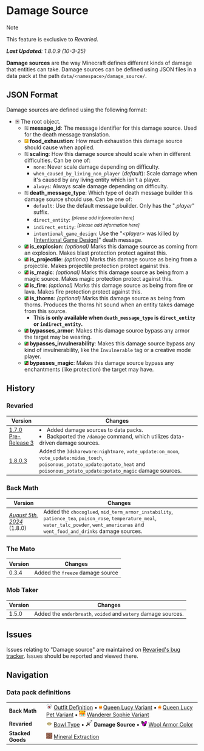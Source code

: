 # Damage Source
> [!NOTE]
> This feature is exclusive to *Revaried*.
>
> ***Last Updated**: 1.8.0.9 (10-3-25)*

**Damage sources** are the way Minecraft defines different kinds of damage that entities can take. Damage sources can be defined using JSON files in a data pack at the path `data/<namespace>/damage_source/`.

## JSON Format
Damage sources are defined using the following format:

- <img src=Tags/compound_tag.png> The root object.
  - <img src=Tags/string_tag.png> **message_id**: The message identifier for this damage source. Used for the death message translation.
  - <img src=Tags/float_tag.png> **food_exhaustion**: How much exhaustion this damage source should cause when applied.
  - <img src=Tags/string_tag.png> **scaling**: How this damage source should scale when in different difficulties. Can be one of:
    - `none`: Never scale damage depending on difficulty.
    - `when_caused_by_living_non_player` (*default*): Scale damage when it's caused by any living entity which isn't a player.
    - `always`: Always scale damage depending on difficulty.
  - <img src=Tags/string_tag.png> **death_message_type**: Which type of death message builder this damage source should use. Can be one of:
    - `default`: Use the default message builder. Only has the "*.player*" suffix.
    - `direct_entity`: <sup>*[please add information here]*</sup>
    - `indirect_entity`: <sup>*[please add information here]*</sup>
    - `intentional_game_design`: Use the "*\<player>* was killed by [[Intentional Game Design](https://bugs.mojang.com/browse/MCPE-28723)]" death message.
  - <img src=Tags/boolean_tag.png> **is_explosion**: *(optional)* Marks this damage source as coming from an explosion. Makes blast protection protect against this.
  - <img src=Tags/boolean_tag.png> **is_projectile**: *(optional)* Marks this damage source as being from a projectile. Makes projectile protection protect against this.
  - <img src=Tags/boolean_tag.png> **is_magic**: *(optional)* Marks this damage source as being from a magic source. Makes magic protection protect against this.
  - <img src=Tags/boolean_tag.png> **is_fire**: *(optional)* Marks this damage source as being from fire or lava. Makes fire protection protect against this.
  - <img src=Tags/boolean_tag.png> **is_thorns**: *(optional)* Marks this damage source as being from thorns. Produces the thorns hit sound when an entity takes damage from this source.
    - **This is only available when `death_message_type` is `direct_entity` or `indirect_entity`.** 
  - <img src=Tags/boolean_tag.png> **bypasses_armor**: Makes this damage source bypass any armor the target may be wearing.
  - <img src=Tags/boolean_tag.png> **bypasses_invulnerability**: Makes this damage source bypass any kind of invulnerability, like the `Invulnerable` tag or a creative mode player.
  - <img src=Tags/boolean_tag.png> **bypasses_magic**: Makes this damage source bypass any enchantments (like protection) the target may have.

## History
### Revaried
| Version | Changes |
|---------|---------|
| [1.7.0 Pre-Release 3](/Revaried/Changelogs/1.16.5%20-%201.7.0%20Pre-Release%203/Changelog%201.7.0%20Pre-Release%203.md) | <li> Added damage sources to data packs. </li> <li> Backported the `/damage` command, which utilizes data-driven damage sources. </li> |
| [1.8.0.3](/Revaried/Changelogs/1.16.5%20-%201.8.0.3/Changelog%201.8.0.3.md) | Added the `3dshareware:nightmare`, `vote_update:on_moon`, `vote_update:midas_touch`, `poisonous_potato_update:potato_heat` and `poisonous_potato_update:potato_magic` damage sources. |

### Back Math
| Version | Changes |
|---------|---------|
| [*August 5th, 2024*](/Back%20Math/Changelogs/1.8%20Beta%20Dev%20-%2005-08-24/Changelog%2005-08-24.md) (1.8.0) | Added the `chocoglued`, `mid_term_armor_instability`, `patience_tea`, `poison_rose`, `temperature_meal`, `water_talc_powder`, `went_americanas` and `went_food_and_drinks` damage sources. |

### The Mato
| Version | Changes |
|---------|---------|
| 0.3.4   | Added the `freeze` damage source |

### Mob Taker
| Version | Changes |
|---------|---------|
| 1.5.0   | Added the `enderbreath`, `voided` and `watery` damage sources. |

## Issues
Issues relating to "Damage source" are maintained on [Revaried's bug tracker](https://github.com/isabellawoods/Revaried/issues). Issues should be reported and viewed there.

## Navigation
### Data pack definitions
| | |
|-|-|
| **Back Math** | ![](/Textures/navbox/outfit_definition.png) [Outfit Definition](/Back%20Math/Docs/Outfit%20Definition.md) ▪ ![](/Textures/navbox/queen_lucy_variant.png) [Queen Lucy Variant](/Back%20Math/Docs/Queen%20Lucy%20Variant.md) ▪ ![](/Textures/navbox/queen_lucy_pet_variant.png) [Queen Lucy Pet Variant](/Back%20Math/Docs/Queen%20Lucy%20Pet%20Variant.md) ▪ ![](/Textures/navbox/wanderer_sophie_variant.png) [Wanderer Sophie Variant](/Back%20Math/Docs/Wanderer%20Sophie%20Variant.md) |
| **Revaried** | ![](/Textures/navbox/bowl_type.png) [Bowl Type](/Revaried/Docs/Bowl%20Type.md) ▪ ![](/Textures/navbox/damage_source.png) **Damage Source** ▪ ![](/Textures/navbox/wool_armor_color.png) [Wool Armor Color](/Revaried/Docs/Wool%20Armor%20Color.md) |
| **Stacked Goods** | ![](/Textures/navbox/mineral_extraction.png) [Mineral Extraction](/Stacked%20Goods/Docs/Mineral%20Extraction.md) |